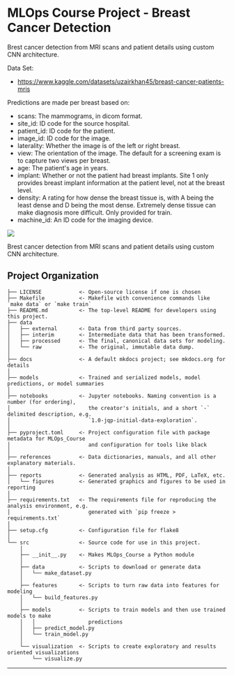 # MLOps Course Project - Breast Cancer Detection

Brest cancer detection from MRI scans and patient details using custom CNN architecture.

Data Set: 
- https://www.kaggle.com/datasets/uzairkhan45/breast-cancer-patients-mris

Predictions are made per breast based on:
- scans: The mammograms, in dicom format.
- site_id: ID code for the source hospital.
- patient_id: ID code for the patient.
- image_id: ID code for the image.
- laterality: Whether the image is of the left or right breast.
- view: The orientation of the image. The default for a screening exam is to capture two views per breast.
- age: The patient's age in years.
- implant: Whether or not the patient had breast implants. Site 1 only provides breast implant information at the patient level, not at the breast level.
- density: A rating for how dense the breast tissue is, with A being the least dense and D being the most dense. Extremely dense tissue can make diagnosis more difficult. Only provided for train.
- machine_id: An ID code for the imaging device.

<a target="_blank" href="https://cookiecutter-data-science.drivendata.org/">
    <img src="https://img.shields.io/badge/CCDS-Project%20template-328F97?logo=cookiecutter" />
</a>

Brest cancer detection from MRI scans and patient details using custom CNN architecture.

## Project Organization

```
├── LICENSE            <- Open-source license if one is chosen
├── Makefile           <- Makefile with convenience commands like `make data` or `make train`
├── README.md          <- The top-level README for developers using this project.
├── data
│   ├── external       <- Data from third party sources.
│   ├── interim        <- Intermediate data that has been transformed.
│   ├── processed      <- The final, canonical data sets for modeling.
│   └── raw            <- The original, immutable data dump.
│
├── docs               <- A default mkdocs project; see mkdocs.org for details
│
├── models             <- Trained and serialized models, model predictions, or model summaries
│
├── notebooks          <- Jupyter notebooks. Naming convention is a number (for ordering),
│                         the creator's initials, and a short `-` delimited description, e.g.
│                         `1.0-jqp-initial-data-exploration`.
│
├── pyproject.toml     <- Project configuration file with package metadata for MLOps_Course
│                         and configuration for tools like black
│
├── references         <- Data dictionaries, manuals, and all other explanatory materials.
│
├── reports            <- Generated analysis as HTML, PDF, LaTeX, etc.
│   └── figures        <- Generated graphics and figures to be used in reporting
│
├── requirements.txt   <- The requirements file for reproducing the analysis environment, e.g.
│                         generated with `pip freeze > requirements.txt`
│
├── setup.cfg          <- Configuration file for flake8
│
└── src                <- Source code for use in this project.
    │
    ├── __init__.py    <- Makes MLOps_Course a Python module
    │
    ├── data           <- Scripts to download or generate data
    │   └── make_dataset.py
    │
    ├── features       <- Scripts to turn raw data into features for modeling
    │   └── build_features.py
    │
    ├── models         <- Scripts to train models and then use trained models to make
    │   │                 predictions
    │   ├── predict_model.py
    │   └── train_model.py
    │
    └── visualization  <- Scripts to create exploratory and results oriented visualizations
        └── visualize.py
```

--------

